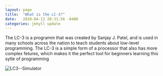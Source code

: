 ```yaml
---
layout: page
title:  "What is the LC-3?"
date:   2020-04-12 20:31:56 -0400
categories: jekyll update
---
```

The LC-3 is a programm that was created by Sanjay J. Patel, and is used in many schools across the nation to teach students about low-level programming. The LC-3 is a simple form of a processor that also has more complex fetures, which makes it the perfect tool for beginners learning this sytle of programming

![LC3--Simulator](https://raw.githubusercontent.com/amr125133/imagesforwebsite/master/LC3sim.PNG)